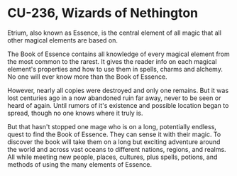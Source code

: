 # CU-236, Wizards of Nethington

Etrium, also known as Essence, is the central element of all magic that all other magical elements are based on.

The Book of Essence contains all knowledge of every magical element from the most common to the rarest. It gives the reader info on each magical element's properties and how to use them in spells, charms and alchemy. No one will ever know more than the Book of Essence.

However, nearly all copies were destroyed and only one remains. But it was lost centuries ago in a now abandoned ruin far away, never to be seen or heard of again. Until rumors of it's existence and possible location began to spread, though no one knows where it truly is.

But that hasn't stopped one mage who is on a long, potentially endless, quest to find the Book of Essence. They can sense it with their magic. To discover the book will take them on a long but exciting adventure around the world and across vast oceans to different nations, regions, and realms. All while meeting new people, places, cultures, plus spells, potions, and methods of using the many elements of Essence.
